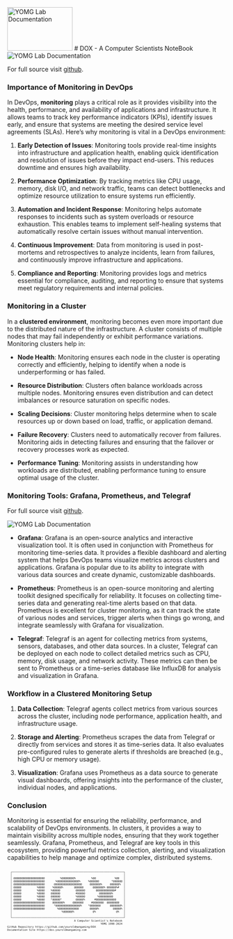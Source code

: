 <img src="../dox.png" width="150" height="100" alt="YOMG Lab Documentation">
# DOX - A Computer Scientists NoteBook


<img src="../image_2024-10-19_071815187.png" alt="YOMG Lab Documentation">

For full source visit [github](https://github.com/youroldmangaming/Grafana-Telegraf-Prometheus-Promtail.git).

### Importance of Monitoring in DevOps

In DevOps, **monitoring** plays a critical role as it provides visibility into the health, performance, and availability of applications and infrastructure. It allows teams to track key performance indicators (KPIs), identify issues early, and ensure that systems are meeting the desired service level agreements (SLAs). Here’s why monitoring is vital in a DevOps environment:

1. **Early Detection of Issues**: Monitoring tools provide real-time insights into infrastructure and application health, enabling quick identification and resolution of issues before they impact end-users. This reduces downtime and ensures high availability.
   
2. **Performance Optimization**: By tracking metrics like CPU usage, memory, disk I/O, and network traffic, teams can detect bottlenecks and optimize resource utilization to ensure systems run efficiently.

3. **Automation and Incident Response**: Monitoring helps automate responses to incidents such as system overloads or resource exhaustion. This enables teams to implement self-healing systems that automatically resolve certain issues without manual intervention.

4. **Continuous Improvement**: Data from monitoring is used in post-mortems and retrospectives to analyze incidents, learn from failures, and continuously improve infrastructure and applications.

5. **Compliance and Reporting**: Monitoring provides logs and metrics essential for compliance, auditing, and reporting to ensure that systems meet regulatory requirements and internal policies.

### Monitoring in a Cluster

In a **clustered environment**, monitoring becomes even more important due to the distributed nature of the infrastructure. A cluster consists of multiple nodes that may fail independently or exhibit performance variations. Monitoring clusters help in:

- **Node Health**: Monitoring ensures each node in the cluster is operating correctly and efficiently, helping to identify when a node is underperforming or has failed.
  
- **Resource Distribution**: Clusters often balance workloads across multiple nodes. Monitoring ensures even distribution and can detect imbalances or resource saturation on specific nodes.
  
- **Scaling Decisions**: Cluster monitoring helps determine when to scale resources up or down based on load, traffic, or application demand.
  
- **Failure Recovery**: Clusters need to automatically recover from failures. Monitoring aids in detecting failures and ensuring that the failover or recovery processes work as expected.
  
- **Performance Tuning**: Monitoring assists in understanding how workloads are distributed, enabling performance tuning to ensure optimal usage of the cluster.

### Monitoring Tools: Grafana, Prometheus, and Telegraf
For full source visit [github](https://github.com/youroldmangaming/Grafana-Telegraf-Prometheus-Promtail.git).

<img src="../grafana_dashboard-cluster.png"  alt="YOMG Lab Documentation">



- **Grafana**: Grafana is an open-source analytics and interactive visualization tool. It is often used in conjunction with Prometheus for monitoring time-series data. It provides a flexible dashboard and alerting system that helps DevOps teams visualize metrics across clusters and applications. Grafana is popular due to its ability to integrate with various data sources and create dynamic, customizable dashboards.

- **Prometheus**: Prometheus is an open-source monitoring and alerting toolkit designed specifically for reliability. It focuses on collecting time-series data and generating real-time alerts based on that data. Prometheus is excellent for cluster monitoring, as it can track the state of various nodes and services, trigger alerts when things go wrong, and integrate seamlessly with Grafana for visualization.

- **Telegraf**: Telegraf is an agent for collecting metrics from systems, sensors, databases, and other data sources. In a cluster, Telegraf can be deployed on each node to collect detailed metrics such as CPU, memory, disk usage, and network activity. These metrics can then be sent to Prometheus or a time-series database like InfluxDB for analysis and visualization in Grafana.

### Workflow in a Clustered Monitoring Setup

1. **Data Collection**: Telegraf agents collect metrics from various sources across the cluster, including node performance, application health, and infrastructure usage.
   
2. **Storage and Alerting**: Prometheus scrapes the data from Telegraf or directly from services and stores it as time-series data. It also evaluates pre-configured rules to generate alerts if thresholds are breached (e.g., high CPU or memory usage).
   
3. **Visualization**: Grafana uses Prometheus as a data source to generate visual dashboards, offering insights into the performance of the cluster, individual nodes, and applications.

### Conclusion

Monitoring is essential for ensuring the reliability, performance, and scalability of DevOps environments. In clusters, it provides a way to maintain visibility across multiple nodes, ensuring that they work together seamlessly. Grafana, Prometheus, and Telegraf are key tools in this ecosystem, providing powerful metrics collection, alerting, and visualization capabilities to help manage and optimize complex, distributed systems.


<div style="font-size: 50%;">
  <pre><code>
  ┌────────────────────────────────────────────────────────────────────────┐   
  │                                                                        │   
  │ @@@@@@@@@@@@@@@@@@@@          %@@@@@@@@%          %@@            %@@   │   
  │ @@@@@@@@@@@@@@@@@@@@       %@@@@@@@@@@@@@@%     %@@@@@@        *@@@@@@ │   
  │ @@@@@@@@@@@@@@@@@@@@      @@@@@@@@@@@@@@@@@@     @@@@@@@%     @@@@@@%  │   
  │ @@@@@          %@@@@     %@@@@@%       @@@@@@      @@@@@@@% @@@@@@%#   │   
  │ @@@@@          %@@@@    %@@@@@          @@@@@@       @@@@@@@@@@@@#     │   
  │ @@@@@          %@@@@    @@@@@@          #@@@@@         @@@@@@@@%       │   
  │ @@@@@          %@@@@    @@@@@@          %@@@@@        %@@@@@@@@@       │   
  │ @@@@@          %@@@@    *@@@@@*         @@@@@%      #@@@@@@@@@@@@@     │   
  │ @@@@@@@@@@@@@@@@@@@@     @@@@@@@%     @@@@@@@     #@@@@@@@  @@@@@@@@   │   
  │ @@@@@@@@@@@@@@@@@@@@      *@@@@@@@@@@@@@@@@%    *@@@@@@@      @@@@@@@% │   
  │ @@@@@@@@@@@@@@@@@@@@        %@@@@@@@@@@@@@       @@@@@%         @@@@@% │   
  │                                %@@@@@@%            @%             @%   │   
  │                                                                        │   
  └────────────────────────────────────────────────────────────────────────┘
                                           A Computer Scientist's Notebook
                                                            Y0MG 1990-2024
GitHub Repository https://github.com/youroldmangaming/DOX
Documentation Site https://dox.youroldmangaming.com
  </code></pre>
</div>
